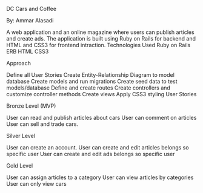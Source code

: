 DC Cars and Coffee

By: Ammar Alasadi

A web application and an online magazine where users can publish articles and create ads. The application is built using Ruby on Rails for backend and HTML and CSS3 for frontend intraction. 
Technologies Used
Ruby on Rails
ERB
HTML
CSS3


Approach


Define all User Stories
Create Entity-Relationship Diagram to model database
Create models and run migrations
Create seed data to test models/database
Define and create routes
Create controllers and customize controller methods
Create views
Apply CSS3 styling
User Stories

Bronze Level (MVP)

User can read and publish articles about cars
User can comment on articles
User can sell and trade cars.

Silver Level

User can create an account.
User can create and edit articles belongs so specific user
User can create and edit ads  belongs so specific user

Gold Level 

User can assign articles to a category
User can view articles by categories
User can only view cars
